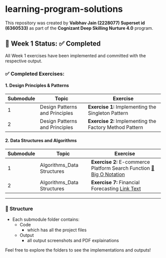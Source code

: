 # learning-program-solutions

This repository was created by **Vaibhav Jain (2228077) Superset id (6360533)** as part of the **Cognizant Deep Skilling Nurture 4.0** program.

## 📁 Week 1 Status: ✅ Completed

All Week 1 exercises have been implemented and committed with the respective output.

### ✅ Completed Exercises:

#### 1. Design Principles & Patterns
| Submodule | Topic | Exercise |
|-----------|--------|----------|
| 1 | Design Patterns and Principles | **Exercise 1:** Implementing the Singleton Pattern |
| 2 | Design Patterns and Principles | **Exercise 2:** Implementing the Factory Method Pattern |

#### 2. Data Structures and Algorithms
| Submodule | Topic | Exercise |
|-----------|--------|----------|
| 1 | Algorithms_Data Structures | **Exercise 2:** E-commerce Platform Search Function [📄Big O Notation](./1_Data%20structures%20and%20Algorithms/1_E-commerce%20Platform%20Search%20Function/Output/Big%20O%20Notation%20by%20Vaibhav%20Jain%20(2228077).pdf) |
| 2 | Algorithms_Data Structures | **Exercise 7:** Financial Forecasting [Link Text](relative/path/to/file.pdf) |

---

### 🔧 Structure

- Each submodule folder contains:
  - Code
    - which has all the project files 
  - Output
    - all output screenshots and PDF explainations   

Feel free to explore the folders to see the implementations and outputs!

